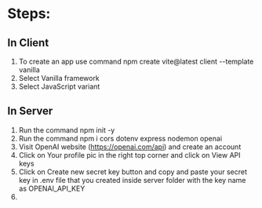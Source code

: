 # Steps:

## In Client

1. To create an app use command npm create vite@latest client --template vanilla
2. Select Vanilla framework
3. Select JavaScript variant

## In Server

1. Run the command npm init -y
2. Run the command npm i cors dotenv express nodemon openai
3. Visit OpenAI website (https://openai.com/api) and create an account
4. Click on Your profile pic in the right top corner and click on View API keys
5. Click on Create new secret key button and copy and paste your secret key in .env file that you created inside server folder with the key name as OPENAI_API_KEY
6.
